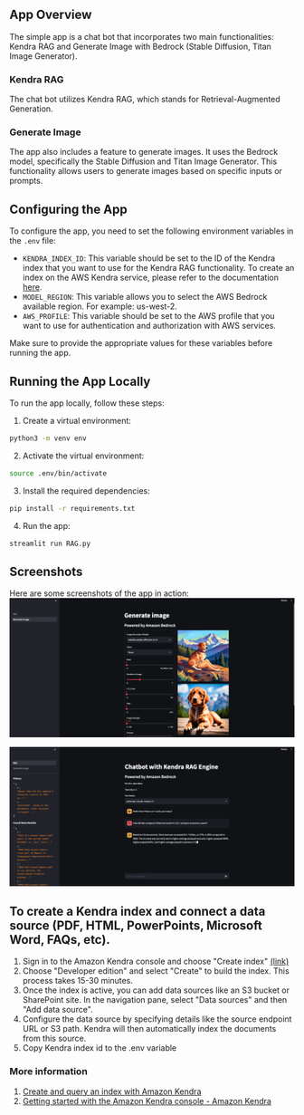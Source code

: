 ## App Overview

The simple app is a chat bot that incorporates two main functionalities: Kendra RAG and Generate Image with Bedrock (Stable Diffusion, Titan Image Generator).

### Kendra RAG

The chat bot utilizes Kendra RAG, which stands for Retrieval-Augmented Generation.

### Generate Image

The app also includes a feature to generate images. It uses the Bedrock model, specifically the Stable Diffusion and Titan Image Generator. This functionality allows users to generate images based on specific inputs or prompts.

## Configuring the App

To configure the app, you need to set the following environment variables in the `.env` file:

- `KENDRA_INDEX_ID`: This variable should be set to the ID of the Kendra index that you want to use for the Kendra RAG functionality. To create an index on the AWS Kendra service, please refer to the documentation [here](https://docs.aws.amazon.com/kendra/latest/dg/create-index.html).
- `MODEL_REGION`: This variable allows you to select the AWS Bedrock available region. For example: us-west-2.
- `AWS_PROFILE`: This variable should be set to the AWS profile that you want to use for authentication and authorization with AWS services.

Make sure to provide the appropriate values for these variables before running the app.

## Running the App Locally

To run the app locally, follow these steps:

1. Create a virtual environment:

```sh
python3 -m venv env
```

2. Activate the virtual environment:

```sh
source .env/bin/activate
```

3. Install the required dependencies:

```sh
pip install -r requirements.txt
```

4. Run the app:

```sh
streamlit run RAG.py
```

## Screenshots

Here are some screenshots of the app in action:
![Generate Image](docs/image-screenshot.png)

![RAG Chat with Kendra](docs/rag-screenshot.png)
## To create a Kendra index and connect a data source (PDF, HTML, PowerPoints, Microsoft Word, FAQs, etc). 
1. Sign in to the Amazon Kendra console and choose "Create index" [(link)](https://console.aws.amazon.com/kendra/home)
2. Choose "Developer edition" and select "Create" to build the index. This process takes 15-30 minutes.
3. Once the index is active, you can add data sources like an S3 bucket or SharePoint site. In the navigation pane, select "Data sources" and then "Add data source".
4. Configure the data source by specifying details like the source endpoint URL or S3 path. Kendra will then automatically index the documents from this source.
5. Copy Kendra index id to the .env variable

### More information
1. [Create and query an index with Amazon Kendra](https://aws.amazon.com/getting-started/hands-on/create-query-index-with-amazon-kendra/)
2. [Getting started with the Amazon Kendra console - Amazon Kendra](https://docs.aws.amazon.com/kendra/latest/dg/gs-console.html)

